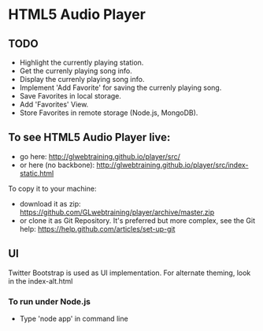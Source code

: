 HTML5 Audio Player
==================

## TODO

- Highlight the currently playing station.
- Get the currenly playing song info.
- Display the currenly playing song info.
- Implement 'Add Favorite' for saving the currenly playing song.
- Save Favorites in local storage.
- Add 'Favorites' View.
- Store Favorites in remote storage (Node.js, MongoDB).

## To see HTML5 Audio Player live:

- go here: http://glwebtraining.github.io/player/src/
- or here (no backbone): http://glwebtraining.github.io/player/src/index-static.html

To copy it to your machine:

 - download it as zip: https://github.com/GLwebtraining/player/archive/master.zip    
 - or clone it as Git Repository. It's preferred but more complex, see the Git help: https://help.github.com/articles/set-up-git  

## UI

Twitter Bootstrap is used as UI implementation.
For alternate theming, look in the index-alt.html

### To run under Node.js
- Type 'node app' in command line